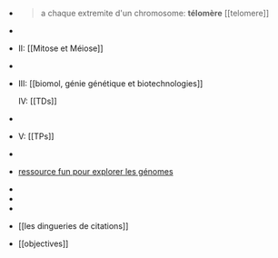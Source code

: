 - > a chaque extremite d'un chromosome: **télomère** [[telomere]]
-
- II: [[Mitose et Méiose]]
-
- III: [[biomol, génie génétique et biotechnologies]]
  
  IV: [[TDs]]
-
- V: [[TPs]]
-
- [ressource fun pour explorer les génomes](http://lifemap.univ-lyon1.fr/explore.html)
-
-
-
- [[les dingueries de citations]]
- [[objectives]]